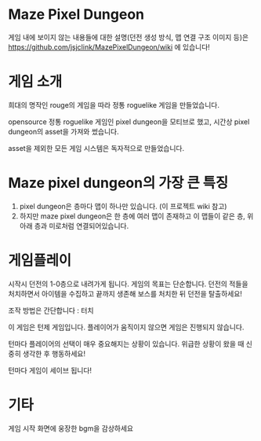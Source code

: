 # Maze Pixel Dungeon

게임 내에 보이지 않는 내용들에 대한 설명(던전 생성 방식, 맵 연결 구조 이미지 등)은
https://github.com/jsjclink/MazePixelDungeon/wiki 에 있습니다!

# 게임 소개
희대의 명작인 rouge의 게임을 따라 정통 roguelike 게임을 만들었습니다.

opensource 정통 roguelike 게임인 pixel dungeon을 모티브로 했고, 시간상 pixel dungeon의 asset을 가져와 썼습니다.

asset을 제외한 모든 게임 시스템은 독자적으로 만들었습니다.

# Maze pixel dungeon의 가장 큰 특징

1. pixel dungeon은 층마다 맵이 하나만 있습니다. (이 프로젝트 wiki 참고)
2. 하지만 maze pixel dungeon은 한 층에 여러 맵이 존재하고 이 맵들이 같은 층, 위 아래 층과 미로처럼 연결되어있습니다.

# 게임플레이
시작시 던전의 1-0층으로 내려가게 됩니다. 게임의 목표는 단순합니다. 던전의 적들을 처치하면서 아이템을 수집하고 끝까지 생존해 보스를 처치한 뒤 던전을 탈출하세요!

조작 방법은 간단합니다 : 터치

이 게임은 턴제 게임입니다. 플레이어가 움직이지 않으면 게임은 진행되지 않습니다.

턴마다 플레이어의 선택이 매우 중요해지는 상황이 있습니다. 위급한 상황이 왔을 때 신중히 생각한 후 행동하세요!

턴마다 게임이 세이브 됩니다!



# 기타

게임 시작 화면에 웅장한 bgm을 감상하세요
